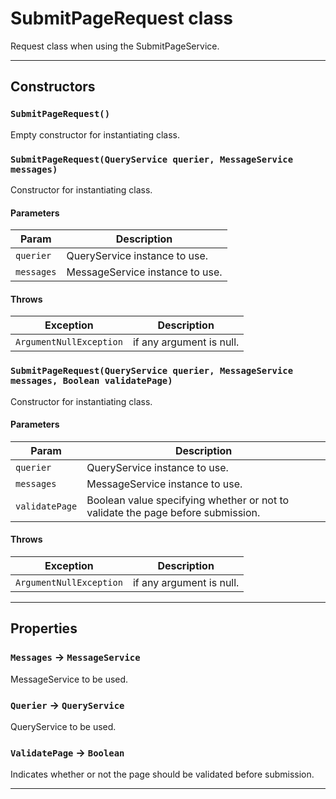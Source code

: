 # SubmitPageRequest class

Request class when using the SubmitPageService.

---
## Constructors
### `SubmitPageRequest()`

Empty constructor for instantiating class.
### `SubmitPageRequest(QueryService querier, MessageService messages)`

Constructor for instantiating class.
#### Parameters
|Param|Description|
|-----|-----------|
|`querier` |  QueryService instance to use. |
|`messages` |  MessageService instance to use. |

#### Throws
|Exception|Description|
|---------|-----------|
|`ArgumentNullException` |  if any argument is null. |

### `SubmitPageRequest(QueryService querier, MessageService messages, Boolean validatePage)`

Constructor for instantiating class.
#### Parameters
|Param|Description|
|-----|-----------|
|`querier` |  QueryService instance to use. |
|`messages` |  MessageService instance to use. |
|`validatePage` |  Boolean value specifying whether or not to validate the page before submission. |

#### Throws
|Exception|Description|
|---------|-----------|
|`ArgumentNullException` |  if any argument is null. |

---
## Properties

### `Messages` → `MessageService`

MessageService to be used.

### `Querier` → `QueryService`

QueryService to be used.

### `ValidatePage` → `Boolean`

Indicates whether or not the page should be validated before submission.

---
